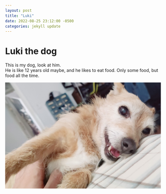 ```yaml
---
layout: post
title: "Luki"
date: 2022-08-25 23:12:00 -0500
categories: jekyll update
---
```

# Luki the dog


This is my dog, look at him.  
He is like 12 years old maybe, and he likes to eat food. Only some food, but food all the time.


<img src="/assets/luki-photo.jpg">
